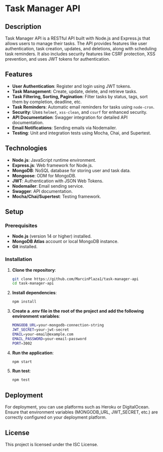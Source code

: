 # Task Manager API

## Description

Task Manager API is a RESTful API built with Node.js and Express.js that allows users to manage their tasks. The API provides features like user authentication, task creation, updates, and deletions, along with scheduling task reminders. It also includes security features like CSRF protection, XSS prevention, and uses JWT tokens for authentication.

## Features

- **User Authentication**: Register and login using JWT tokens.
- **Task Management**: Create, update, delete, and retrieve tasks.
- **Task Filtering, Sorting, Pagination**: Filter tasks by status, tags, sort them by completion, deadline, etc.
- **Task Reminders**: Automatic email reminders for tasks using `node-cron`.
- **Security**: Uses `helmet`, `xss-clean`, and `csurf` for enhanced security.
- **API Documentation**: Swagger integration for detailed API documentation.
- **Email Notifications**: Sending emails via Nodemailer.
- **Testing**: Unit and integration tests using Mocha, Chai, and Supertest.

## Technologies

- **Node.js**: JavaScript runtime environment.
- **Express.js**: Web framework for Node.js.
- **MongoDB**: NoSQL database for storing user and task data.
- **Mongoose**: ODM for MongoDB.
- **JWT**: Authentication with JSON Web Tokens.
- **Nodemailer**: Email sending service.
- **Swagger**: API documentation.
- **Mocha/Chai/Supertest**: Testing framework.

## Setup

### Prerequisites

- **Node.js** (version 14 or higher) installed.
- **MongoDB Atlas** account or local MongoDB instance.
- **Git** installed.

### Installation

1. **Clone the repository**:
   ```bash
   git clone https://github.com/MarcinPlaza1/task-manager-api
   cd task-manager-api

2. **Install dependencies**:
    ```bash
    npm install

3. **Create a .env file in the root of the project and add the following environment variables**:
    ```bash
    MONGODB_URL=your-mongodb-connection-string
    JWT_SECRET=your-jwt-secret
    EMAIL=your-email@example.com
    EMAIL_PASSWORD=your-email-password
    PORT=3002

4. **Run the application**:
    ```bash
    npm start

5. **Run test**:
    ```bash
    npm test

## Deployment
For deployment, you can use platforms such as Heroku or DigitalOcean. Ensure that environment variables (MONGODB_URL, JWT_SECRET, etc.) are correctly configured on your deployment platform.

## License
This project is licensed under the ISC License.
